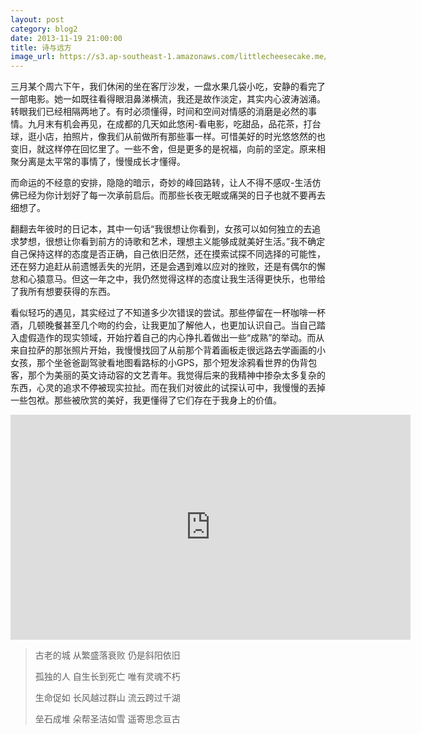 ```yaml
---
layout: post
category: blog2
date: 2013-11-19 21:00:00
title: 诗与远方
image_url: https://s3.ap-southeast-1.amazonaws.com/littlecheesecake.me/blog-post/blog2/archive/10203849815_12263f006b_h.jpg"
---
```


三月某个周六下午，我们休闲的坐在客厅沙发，一盘水果几袋小吃，安静的看完了一部电影。她一如既往看得眼泪鼻涕横流，我还是故作淡定，其实内心波涛汹涌。转眼我们已经相隔两地了。有时必须懂得，时间和空间对情感的消磨是必然的事情。九月末有机会再见，在成都的几天如此悠闲-看电影，吃甜品，品花茶，打台球，逛小店，拍照片，像我们从前做所有那些事一样。可惜美好的时光悠悠然的也变旧，就这样停在回忆里了。一些不舍，但是更多的是祝福，向前的坚定。原来相聚分离是太平常的事情了，慢慢成长才懂得。

而命运的不经意的安排，隐隐的暗示，奇妙的峰回路转，让人不得不感叹-生活仿佛已经为你计划好了每一次承前启后。而那些长夜无眠或痛哭的日子也就不要再去细想了。

翻翻去年彼时的日记本，其中一句话“我很想让你看到，女孩可以如何独立的去追求梦想，很想让你看到前方的诗歌和艺术，理想主义能够成就美好生活。”我不确定自己保持这样的态度是否正确，自己依旧茫然，还在摸索试探不同选择的可能性，还在努力追赶从前遗憾丢失的光阴，还是会遇到难以应对的挫败，还是有偶尔的懈怠和心猿意马。但这一年之中，我仍然觉得这样的态度让我生活得更快乐，也带给了我所有想要获得的东西。

看似轻巧的遇见，其实经过了不知道多少次错误的尝试。那些停留在一杯咖啡一杯酒，几顿晚餐甚至几个吻的约会，让我更加了解他人，也更加认识自己。当自己踏入虚假造作的现实领域，开始拧着自己的内心挣扎着做出一些“成熟”的举动。而从来自拉萨的那张照片开始，我慢慢找回了从前那个背着画板走很远路去学画画的小女孩，那个坐爸爸副驾驶看地图看路标的小GPS，那个短发涂鸦看世界的伪背包客，那个为美丽的英文诗动容的文艺青年。我觉得后来的我精神中掺杂太多复杂的东西，心灵的追求不停被现实拉扯。而在我们对彼此的试探认可中，我慢慢的丟掉一些包袱。那些被欣赏的美好，我更懂得了它们存在于我身上的价值。

<div class="video-container">
    <iframe class="video-frame"  width="640" height="360" src="https://www.youtube.com/embed/iQhx457iAHg?rel=0&autoplay=0&showinfo=0&controls=0" frameborder="0" allowfullscreen></iframe>
</div>

> 古老的城 从繁盛落衰败 仍是斜阳依旧 
>
> 孤独的人 自生长到死亡 唯有灵魂不朽
>
> 生命促如 长风越过群山 流云跨过千湖 
>
> 垒石成堆 朵帮圣洁如雪 遥寄思念亘古